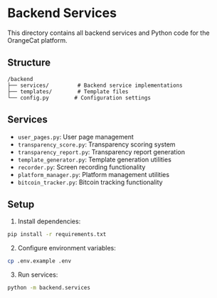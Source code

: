 # Backend Services

This directory contains all backend services and Python code for the OrangeCat platform.

## Structure

```
/backend
├── services/         # Backend service implementations
├── templates/        # Template files
└── config.py        # Configuration settings
```

## Services

- `user_pages.py`: User page management
- `transparency_score.py`: Transparency scoring system
- `transparency_report.py`: Transparency report generation
- `template_generator.py`: Template generation utilities
- `recorder.py`: Screen recording functionality
- `platform_manager.py`: Platform management utilities
- `bitcoin_tracker.py`: Bitcoin tracking functionality

## Setup

1. Install dependencies:
```bash
pip install -r requirements.txt
```

2. Configure environment variables:
```bash
cp .env.example .env
```

3. Run services:
```bash
python -m backend.services
``` 